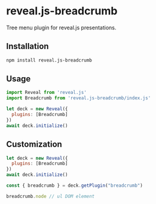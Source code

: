 # reveal.js-breadcrumb
Tree menu plugin for reveal.js presentations.


## Installation
```sh
npm install reveal.js-breadcrumb
```

## Usage
```javascript
import Reveal from 'reveal.js'
import Breadcrumb from 'reveal.js-breadcrumb/index.js'

let deck = new Reveal({
  plugins: [Breadcrumb]
})
await deck.initialize()
```

## Customization
```javascript
let deck = new Reveal({
  plugins: [Breadcrumb]
})
await deck.initialize()

const { breadcrumb } = deck.getPlugin("breadcrumb")

breadcrumb.node // ul DOM element
```
